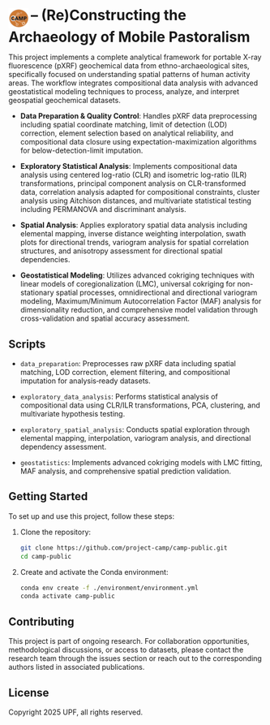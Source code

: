 <img src="assets/camp-logo.png" alt="CAMP Logo" width="40" style="vertical-align: middle;"> <span style="font-size: 2em; font-weight: bold;">– (Re)Constructing the Archaeology of Mobile Pastoralism</span>

This project implements a complete analytical framework for portable X-ray fluorescence (pXRF) geochemical data from ethno-archaeological sites, specifically focused on understanding spatial patterns of human activity areas. The workflow integrates compositional data analysis with advanced geostatistical modeling techniques to process, analyze, and interpret geospatial geochemical datasets.

- **Data Preparation & Quality Control**: Handles pXRF data preprocessing including spatial coordinate matching, limit of detection (LOD) correction, element selection based on analytical reliability, and compositional data closure using expectation-maximization algorithms for below-detection-limit imputation.

- **Exploratory Statistical Analysis**: Implements compositional data analysis using centered log-ratio (CLR) and isometric log-ratio (ILR) transformations, principal component analysis on CLR-transformed data, correlation analysis adapted for compositional constraints, cluster analysis using Aitchison distances, and multivariate statistical testing including PERMANOVA and discriminant analysis.

- **Spatial Analysis**: Applies exploratory spatial data analysis including elemental mapping, inverse distance weighting interpolation, swath plots for directional trends, variogram analysis for spatial correlation structures, and anisotropy assessment for directional spatial dependencies.

- **Geostatistical Modeling**: Utilizes advanced cokriging techniques with linear models of coregionalization (LMC), universal cokriging for non-stationary spatial processes, omnidirectional and directional variogram modeling, Maximum/Minimum Autocorrelation Factor (MAF) analysis for dimensionality reduction, and comprehensive model validation through cross-validation and spatial accuracy assessment.

## Scripts

- `data_preparation`: Preprocesses raw pXRF data including spatial matching, LOD correction, element filtering, and compositional imputation for analysis‑ready datasets.  

- `exploratory_data_analysis`: Performs statistical analysis of compositional data using CLR/ILR transformations, PCA, clustering, and multivariate hypothesis testing.  

- `exploratory_spatial_analysis`: Conducts spatial exploration through elemental mapping, interpolation, variogram analysis, and directional dependency assessment.  

- `geostatistics`: Implements advanced cokriging models with LMC fitting, MAF analysis, and comprehensive spatial prediction validation.

## Getting Started

To set up and use this project, follow these steps:

1. Clone the repository:

   ```bash
   git clone https://github.com/project-camp/camp-public.git
   cd camp-public
   ```
2. Create and activate the Conda environment:

   ```bash
   conda env create -f ./environment/environment.yml
   conda activate camp-public
   ```

## Contributing

This project is part of ongoing research. For collaboration opportunities, methodological discussions, or access to datasets, please contact the research team through the issues section or reach out to the corresponding authors listed in associated publications.

## License

Copyright 2025 UPF, all rights reserved.
